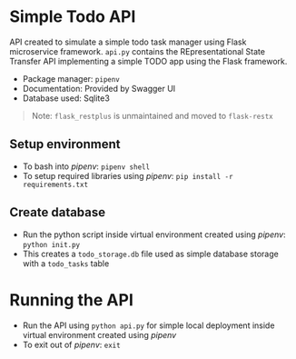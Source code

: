 # Simple Todo API

API created to simulate a simple todo task manager using Flask microservice framework. `api.py` contains the REpresentational State Transfer API implementing a simple TODO app using the Flask framework.

- Package manager: `pipenv`
- Documentation: Provided by Swagger UI
- Database used: Sqlite3

> Note: `flask_restplus` is unmaintained and moved to `flask-restx`

## Setup environment

- To bash into <em>pipenv</em>: `pipenv shell`
- To setup required libraries using <em>pipenv</em>: `pip install -r requirements.txt`

## Create database

- Run the python script inside virtual environment created using <em>pipenv</em>: `python init.py`
- This creates a `todo_storage.db` file used as simple database storage with a `todo_tasks` table

# Running the API

- Run the API using `python api.py` for simple local deployment inside virtual environment created using <em>pipenv</em>
- To exit out of <em>pipenv</em>: `exit`
